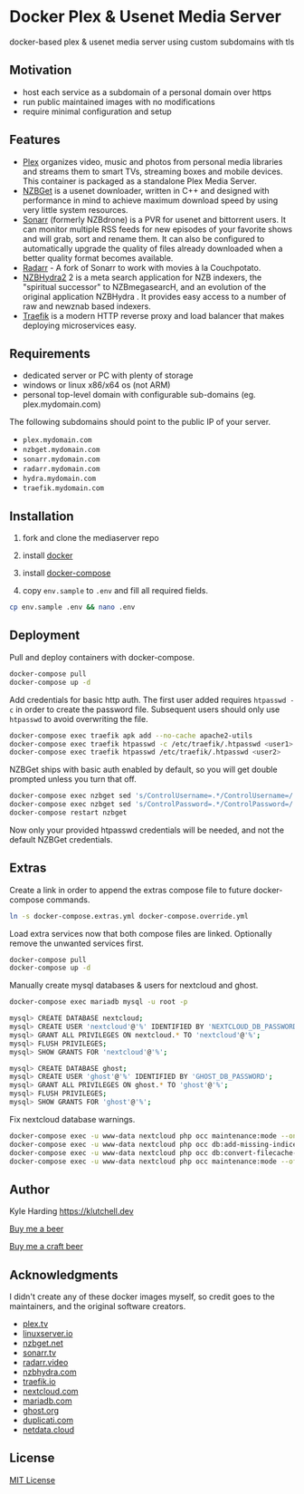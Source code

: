 # Docker Plex & Usenet Media Server #

docker-based plex & usenet media server using custom subdomains with tls

## Motivation

- host each service as a subdomain of a personal domain over https
- run public maintained images with no modifications
- require minimal configuration and setup

## Features

- [Plex](https://hub.docker.com/r/plexinc/pms-docker) organizes video, music and photos from personal media libraries and streams them to smart TVs, streaming boxes and mobile devices. This container is packaged as a standalone Plex Media Server.
- [NZBGet](https://hub.docker.com/r/linuxserver/nzbget/) is a usenet downloader, written in C++ and designed with performance in mind to achieve maximum download speed by using very little system resources.
- [Sonarr](https://hub.docker.com/r/linuxserver/sonarr/) (formerly NZBdrone) is a PVR for usenet and bittorrent users. It can monitor multiple RSS feeds for new episodes of your favorite shows and will grab, sort and rename them. It can also be configured to automatically upgrade the quality of files already downloaded when a better quality format becomes available.
- [Radarr](https://hub.docker.com/r/linuxserver/radarr/) - A fork of Sonarr to work with movies à la Couchpotato.
- [NZBHydra2](https://hub.docker.com/r/linuxserver/nzbhydra2/) 2 is a meta search application for NZB indexers, the "spiritual successor" to NZBmegasearcH, and an evolution of the original application NZBHydra . It provides easy access to a number of raw and newznab based indexers.
- [Traefik](https://hub.docker.com/_/traefik/) is a modern HTTP reverse proxy and load balancer that makes deploying microservices easy.

## Requirements

- dedicated server or PC with plenty of storage
- windows or linux x86/x64 os (not ARM)
- personal top-level domain with configurable sub-domains (eg. plex.mydomain.com)

The following subdomains should point to the public IP of your server.

- `plex.mydomain.com`
- `nzbget.mydomain.com`
- `sonarr.mydomain.com`
- `radarr.mydomain.com`
- `hydra.mydomain.com`
- `traefik.mydomain.com`

## Installation

1. fork and clone the mediaserver repo

2. install [docker](https://docs.docker.com/install/linux/docker-ce/debian/)

3. install [docker-compose](https://docs.docker.com/compose/install/#install-compose)

4. copy `env.sample` to `.env` and fill all required fields.

```bash
cp env.sample .env && nano .env
```

## Deployment

Pull and deploy containers with docker-compose.

```bash
docker-compose pull
docker-compose up -d
```

Add credentials for basic http auth. The first user added requires `htpasswd -c`
in order to create the password file. Subsequent users should only use `htpasswd` to avoid
overwriting the file. 

```bash
docker-compose exec traefik apk add --no-cache apache2-utils
docker-compose exec traefik htpasswd -c /etc/traefik/.htpasswd <user1>
docker-compose exec traefik htpasswd /etc/traefik/.htpasswd <user2>
```

NZBGet ships with basic auth enabled by default, so you will get double prompted unless you turn that off.

```bash
docker-compose exec nzbget sed 's/ControlUsername=.*/ControlUsername=/' -i /config/nzbget.conf
docker-compose exec nzbget sed 's/ControlPassword=.*/ControlPassword=/' -i /config/nzbget.conf
docker-compose restart nzbget
```

Now only your provided htpasswd credentials will be needed, and not the default NZBGet credentials.

## Extras

Create a link in order to append the extras compose file to future docker-compose commands.

```bash
ln -s docker-compose.extras.yml docker-compose.override.yml
```

Load extra services now that both compose files are linked. Optionally remove the unwanted services first.

```bash
docker-compose pull
docker-compose up -d
```

Manually create mysql databases & users for nextcloud and ghost.

```bash
docker-compose exec mariadb mysql -u root -p

mysql> CREATE DATABASE nextcloud;
mysql> CREATE USER 'nextcloud'@'%' IDENTIFIED BY 'NEXTCLOUD_DB_PASSWORD';
mysql> GRANT ALL PRIVILEGES ON nextcloud.* TO 'nextcloud'@'%';
mysql> FLUSH PRIVILEGES;
mysql> SHOW GRANTS FOR 'nextcloud'@'%';

mysql> CREATE DATABASE ghost;
mysql> CREATE USER 'ghost'@'%' IDENTIFIED BY 'GHOST_DB_PASSWORD';
mysql> GRANT ALL PRIVILEGES ON ghost.* TO 'ghost'@'%';
mysql> FLUSH PRIVILEGES;
mysql> SHOW GRANTS FOR 'ghost'@'%';
```

Fix nextcloud database warnings.

```bash
docker-compose exec -u www-data nextcloud php occ maintenance:mode --on
docker-compose exec -u www-data nextcloud php occ db:add-missing-indices
docker-compose exec -u www-data nextcloud php occ db:convert-filecache-bigint
docker-compose exec -u www-data nextcloud php occ maintenance:mode --off
```

## Author

Kyle Harding <https://klutchell.dev>

[Buy me a beer](https://kyles-tip-jar.myshopify.com/cart/31356319498262:1?channel=buy_button)

[Buy me a craft beer](https://kyles-tip-jar.myshopify.com/cart/31356317859862:1?channel=buy_button)

## Acknowledgments

I didn't create any of these docker images myself, so credit goes to the
maintainers, and the original software creators.

- [plex.tv](https://plex.tv/)
- [linuxserver.io](https://linuxserver.io/)
- [nzbget.net](https://nzbget.net/)
- [sonarr.tv](https://sonarr.tv/)
- [radarr.video](https://radarr.video/)
- [nzbhydra.com](https://github.com/theotherp/nzbhydra)
- [traefik.io](https://traefik.io/)
- [nextcloud.com](https://nextcloud.com/)
- [mariadb.com](https://mariadb.com/)
- [ghost.org](https://ghost.org/)
- [duplicati.com](https://www.duplicati.com/)
- [netdata.cloud](https://www.netdata.cloud/)

## License

[MIT License](./LICENSE)
